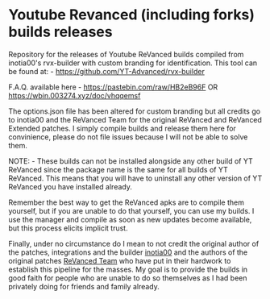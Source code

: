 # Youtube Revanced (including forks) builds releases
Repository for the releases of Youtube ReVanced builds compiled from inotia00's rvx-builder with custom branding for identification. This tool can be found at: - https://github.com/YT-Advanced/rvx-builder

F.A.Q. available here - https://pastebin.com/raw/HB2eB96F OR https://wbin.003274.xyz/doc/vhqqemsf

The options.json file has been altered for custom branding but all credits go to inotia00  and the ReVanced Team for the original ReVanced and ReVanced Extended patches. I simply compile builds and release them here for convinience, please do not file issues because I will not be able to solve them.

NOTE: - These builds can not be installed alongside any other build of YT ReVanced since the package name is the same for all builds of YT ReVanced. This means that you will have to uninstall any other version of YT ReVanced you have installed already.

Remember the best way to get the ReVanced apks are to compile them yourself, but if you are unable to do that yourself, you can use my builds. I use the manager and compile as soon as new updates become available, but this process elicits implicit trust. 

Finally, under no circumstance do I mean to not credit the original author of the patches, integrations and the builder [inotia00](https://github.com/inotia00) and the authors of the original patches [ReVanced Team](https://github.com/ReVanced) who have put in their hardwork to establish this pipeline for the masses. My goal is to provide the builds in good faith for people who are unable to do so themselves as I had been privately doing for friends and family already.
